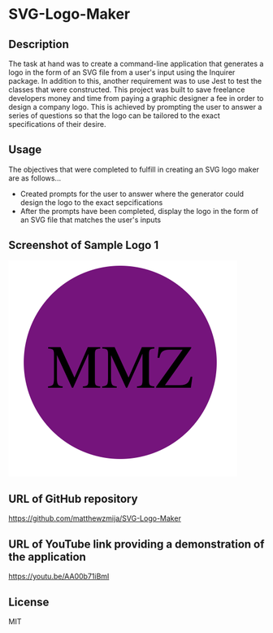 # SVG-Logo-Maker

## Description

The task at hand was to create a command-line application that generates a logo in the form of an SVG file from a user's input using the Inquirer package. In addition to this, another requirement was to use Jest to test the classes that were constructed. This project was built to save freelance developers money and time from paying a graphic designer a fee in order to design a company logo. This is achieved by prompting the user to answer a series of questions so that the logo can be tailored to the exact specifications of their desire.

## Usage

The objectives that were completed to fulfill in creating an SVG logo maker are as follows...

- Created prompts for the user to answer where the generator could design the logo to the exact sepcifications
- After the prompts have been completed, display the logo in the form of an SVG file that matches the user's inputs

## Screenshot of Sample Logo 1

![Standard View](./assets/SL1.png)

## URL of GitHub repository

https://github.com/matthewzmija/SVG-Logo-Maker

## URL of YouTube link providing a demonstration of the application

https://youtu.be/AA00b71iBmI

## License

MIT
